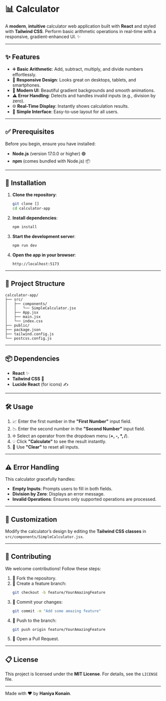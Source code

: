 # 📊 Calculator

A **modern**, **intuitive** calculator web application built with **React** and styled with **Tailwind CSS**. Perform basic arithmetic operations in real-time with a responsive, gradient-enhanced UI. ✨

---

## ✨ Features

- ➕ **Basic Arithmetic**: Add, subtract, multiply, and divide numbers effortlessly.
- 📱 **Responsive Design**: Looks great on desktops, tablets, and smartphones.
- 🎨 **Modern UI**: Beautiful gradient backgrounds and smooth animations.
- ⚠️ **Error Handling**: Detects and handles invalid inputs (e.g., division by zero).
- 🌐 **Real-Time Display**: Instantly shows calculation results.
- 💪 **Simple Interface**: Easy-to-use layout for all users.

---

## ✅ Prerequisites

Before you begin, ensure you have installed:
- **Node.js** (version 17.0.0 or higher) 🟢
- **npm** (comes bundled with Node.js) 📦

---

## 🚀 Installation

1. **Clone the repository**:
   ```bash
   git clone []
   cd calculator-app
   ```
2. **Install dependencies**:
   ```bash
   npm install
   ```
3. **Start the development server**:
   ```bash
   npm run dev
   ```
4. **Open the app in your browser**:
   ```
   http://localhost:5173
   ```

---

## 📂 Project Structure

```
calculator-app/
├── src/
│   ├── components/
│   │   └── SimpleCalculator.jsx
│   ├── App.jsx
│   ├── main.jsx
│   └── index.css
├── public/
├── package.json
├── tailwind.config.js
└── postcss.config.js
```

---

## 📦 Dependencies

- **React** ✨
- **Tailwind CSS** 🎨
- **Lucide React** (for icons) ✍️

---

## 🛠️ Usage

1. 📈 Enter the first number in the **"First Number"** input field.
2. 📉 Enter the second number in the **"Second Number"** input field.
3. ➗ Select an operator from the dropdown menu (**+, -, *, /**).
4. 💡 Click **"Calculate"** to see the result instantly.
5. 🔄 Use **"Clear"** to reset all inputs.

---

## ⚠️ Error Handling

This calculator gracefully handles:
- **Empty Inputs**: Prompts users to fill in both fields.
- **Division by Zero**: Displays an error message.
- **Invalid Operations**: Ensures only supported operations are processed.

---

## 🎨 Customization

Modify the calculator’s design by editing the **Tailwind CSS classes** in `src/components/SimpleCalculator.jsx`.

---

## 🧩 Contributing

We welcome contributions! Follow these steps:

1. 🌟 Fork the repository.
2. 📄 Create a feature branch:
   ```bash
   git checkout -b feature/YourAmazingFeature
   ```
3. 📂 Commit your changes:
   ```bash
   git commit -m "Add some amazing feature"
   ```
4. 📢 Push to the branch:
   ```bash
   git push origin feature/YourAmazingFeature
   ```
5. 📩 Open a Pull Request.

---

## 📋 License

This project is licensed under the **MIT License**. For details, see the `LICENSE` file.

---

Made with ❤️ by **Haniya Konain**.
